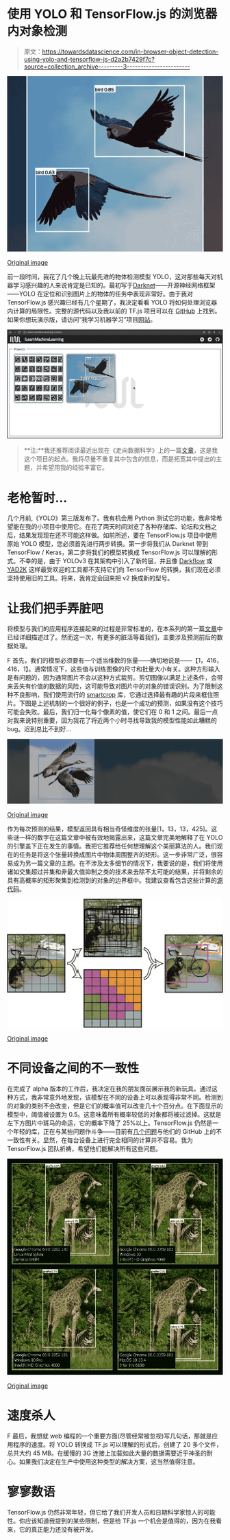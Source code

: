 # 使用 YOLO 和 TensorFlow.js 的浏览器内对象检测

> 原文：<https://towardsdatascience.com/in-browser-object-detection-using-yolo-and-tensorflow-js-d2a2b7429f7c?source=collection_archive---------3----------------------->

![](img/69afd755f383249c4bc13aeff3b12d5f.png)

[Original image](https://pixabay.com/en/parrots-parrot-pair-flying-red-1612070/)

前一段时间，我花了几个晚上玩最先进的物体检测模型 YOLO，这对那些每天对机器学习感兴趣的人来说肯定是已知的。最初写于[Darknet](https://github.com/pjreddie/darknet)——开源神经网络框架——YOLO 在定位和识别图片上的物体的任务中表现非常好。由于我对 TensorFlow.js 感兴趣已经有几个星期了，我决定看看 YOLO 将如何处理浏览器内计算的局限性。完整的源代码以及我以前的 TF.js 项目可以在 [GitHub](https://github.com/SkalskiP/ILearnMachineLearning.js) 上找到。如果你想玩演示版，请访问“我学习机器学习”项目[网站](http://i-learn-machine-learning.science/)。

![](img/999054ad4ea1342aac4aaaf5033d150c.png)

> **注:**我还推荐阅读最近出现在《走向数据科学》上的一篇[文章](/deep-learning-in-your-browser-a-brisk-guide-ca06c2198846)，这是我这个项目的起点。我将尽量不重复其中包含的信息，而是拓宽其中提出的主题，并希望用我的经验丰富它。

# 老枪暂时…

几个月前,《YOLO》第三版发布了。我有机会用 Python 测试它的功能，我非常希望能在我的小项目中使用它。在花了两天时间浏览了各种存储库、论坛和文档之后，结果发现现在还不可能这样做。如前所述，要在 TensorFlow.js 项目中使用原始 YOLO 模型，您必须首先进行两步转换。第一步将我们从 Darknet 带到 TensorFlow / Keras，第二步将我们的模型转换成 TensorFlow.js 可以理解的形式。不幸的是，由于 YOLOv3 在其架构中引入了新的层，并且像 [Darkflow](https://github.com/thtrieu/darkflow) 或 [YAD2K](https://github.com/allanzelener/YAD2K) 这样最受欢迎的工具都不支持它们向 TensorFlow 的转换，我们现在必须坚持使用旧的工具。将来，我肯定会回来把 v2 换成新的型号。

# 让我们把手弄脏吧

将模型与我们的应用程序连接起来的过程是非常标准的，在本系列的第一篇[文章](https://medium.com/@piotr.skalski92/my-first-tensorflow-js-project-b481bdad17fb)中已经详细描述过了。然而这一次，有更多的脏活等着我们，主要涉及预测前后的数据处理。

F 首先，我们的模型必须要有一个适当维数的张量——确切地说是——【1，416，416，1】。通常情况下，这些值与训练图像的尺寸和批量大小有关。这种方形输入是有问题的，因为通常图片不会以这种方式裁剪。剪切图像以满足上述条件，会带来丢失有价值的数据的风险，这可能导致对图片中的对象的错误识别。为了限制这种不良影响，我们使用流行的 [smartcrop](https://github.com/jwagner/smartcrop.js/) 库，它通过选择最有趣的片段来框住照片。下图是上述机制的一个很好的例子，也是一个成功的预测，如果没有这个技巧可能会失败。最后，我们归一化每个像素的值，使它们在 0 和 1 之间。最后一点对我来说特别重要，因为我花了将近两个小时寻找导致我的模型性能如此糟糕的 bug。迟到总比不到好…

![](img/3acde2bdb2b9c795b326678ae3c4d573.png)

[Original image](https://www.nps.gov/dena/learn/nature/denali-bird-species.htm)

作为每次预测的结果，模型返回具有相当奇怪维度的张量[1，13，13，425]。这些谜一样的数字在这篇文章中被有效地揭露出来，这篇文章完美地解释了在 YOLO 的引擎盖下正在发生的事情。我把它推荐给任何想理解这个美丽算法的人。我们现在的任务是将这个张量转换成图片中物体周围整齐的矩形。这一步非常广泛，很容易成为另一篇文章的主题。在不涉及太多细节的情况下，我要说的是，我们将使用诸如交集超过并集和非最大值抑制之类的技术来去除不太可能的结果，并将剩余的具有高概率的矩形聚集到检测到的对象的边界框中。我建议查看包含这些计算的[源代码](https://github.com/SkalskiP/ILearnMachineLearning.js/blob/master/src/components/modelViews/ImageLoader.tsx)。

![](img/81ea2f0620a8ceec64329b2b8d0ac1ab.png)

[Original image](https://github.com/pjreddie/darknet/wiki/YOLO:-Real-Time-Object-Detection)

# 不同设备之间的不一致性

在完成了 alpha 版本的工作后，我决定在我的朋友面前展示我的新玩具。通过这种方式，我非常意外地发现，该模型在不同的设备上可以表现得非常不同。检测到的对象的类别不会改变，但是它们的概率值可以改变几十个百分点。在下面显示的模型中，阈值被设置为 0.5。这意味着所有概率较低的对象都将被过滤掉。这就是左下方图片中斑马的命运，它的概率下降了 25%以上。TensorFlow.js 仍然是一个年轻的库，正在与某些问题作斗争——目前有[几个问题](https://github.com/tensorflow/tfjs/issues)与他们的 GitHub 上的不一致性有关。显然，在每台设备上进行完全相同的计算并不容易。我为 TensorFlow.js 团队祈祷，希望他们能解决所有这些问题。

![](img/eed3e1800219ca714c8ec4764bee5ecd.png)

[Original image](https://github.com/pjreddie/darknet/blob/master/data/giraffe.jpg)

# 速度杀人

F 最后，我想就 web 编程的一个重要方面(尽管经常被忽视)写几句话，那就是应用程序的速度。将 YOLO 转换成 TF.js 可以理解的形式后，创建了 20 多个文件，总共大约 45 MB。在缓慢的 3G 连接上加载如此大量的数据需要近乎神圣的耐心。如果我们决定在生产中使用这种类型的解决方案，这当然值得注意。

# 寥寥数语

TensorFlow.js 仍然非常年轻，但它给了我们开发人员和日期科学家惊人的可能性。你应该知道我提到的某些限制，但是给 TF.js 一个机会是值得的，因为在我看来，它的真正能力还没有被开发。